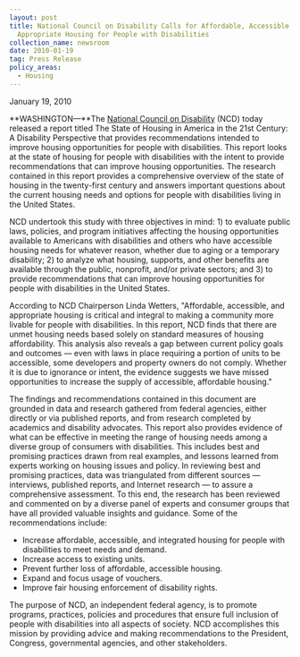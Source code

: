 ```yaml
---
layout: post
title: National Council on Disability Calls for Affordable, Accessible, and
  Appropriate Housing for People with Disabilities
collection_name: newsroom
date: 2010-01-19
tag: Press Release
policy_areas:
  - Housing
---
```

J﻿anuary 19, 2010

**WASHINGTON—**The [National Council on Disability](https://ncd.gov/) (NCD) today released a report titled The State of Housing in America in the 21st Century: A Disability Perspective that provides recommendations intended to improve housing opportunities for people with disabilities. This report looks at the state of housing for people with disabilities with the intent to provide recommendations that can improve housing opportunities. The research contained in this report provides a comprehensive overview of the state of housing in the twenty-first century and answers important questions about the current housing needs and options for people with disabilities living in the United States.

NCD undertook this study with three objectives in mind: 1) to evaluate public laws, policies, and program initiatives affecting the housing opportunities available to Americans with disabilities and others who have accessible housing needs for whatever reason, whether due to aging or a temporary disability; 2) to analyze what housing, supports, and other benefits are available through the public, nonprofit, and/or private sectors; and 3) to provide recommendations that can improve housing opportunities for people with disabilities in the United States.

According to NCD Chairperson Linda Wetters, "Affordable, accessible, and appropriate housing is critical and integral to making a community more livable for people with disabilities. In this report, NCD finds that there are unmet housing needs based solely on standard measures of housing affordability. This analysis also reveals a gap between current policy goals and outcomes — even with laws in place requiring a portion of units to be accessible, some developers and property owners do not comply. Whether it is due to ignorance or intent, the evidence suggests we have missed opportunities to increase the supply of accessible, affordable housing."

The findings and recommendations contained in this document are grounded in data and research gathered from federal agencies, either directly or via published reports, and from research completed by academics and disability advocates. This report also provides evidence of what can be effective in meeting the range of housing needs among a diverse group of consumers with disabilities. This includes best and promising practices drawn from real examples, and lessons learned from experts working on housing issues and policy. In reviewing best and promising practices, data was triangulated from different sources — interviews, published reports, and Internet research — to assure a comprehensive assessment. To this end, the research has been reviewed and commented on by a diverse panel of experts and consumer groups that have all provided valuable insights and guidance. Some of the recommendations include:

* Increase affordable, accessible, and integrated housing for people with disabilities to meet needs and demand.
* Increase access to existing units.
* Prevent further loss of affordable, accessible housing.
* Expand and focus usage of vouchers.
* Improve fair housing enforcement of disability rights.

The purpose of NCD, an independent federal agency, is to promote programs, practices, policies and procedures that ensure full inclusion of people with disabilities into all aspects of society. NCD accomplishes this mission by providing advice and making recommendations to the President, Congress, governmental agencies, and other stakeholders.